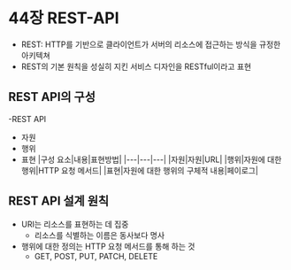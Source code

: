 # 44장 REST-API

- REST: HTTP를 기반으로 클라이언트가 서버의 리소스에 접근하는 방식을 규정한 아키텍쳐
- REST의 기본 원칙을 성실히 지킨 서비스 디자인을 RESTful이라고 표현

## REST API의 구성

-REST API

- 자원
- 행위
- 표현
  |구성 요소|내용|표현방법|
  |---|---|---|
  |자원|자원|URL|
  |행위|자원에 대한 행위|HTTP 요청 메서드|
  |표현|자원에 대한 행위의 구체적 내용|페이로그|

## REST API 설계 원칙

- URI는 리소스를 표현하는 데 집중
  - 리소스를 식별하는 이름은 동사보다 명사
- 행위에 대한 정의는 HTTP 요청 메서드를 통해 하는 것
  - GET, POST, PUT, PATCH, DELETE
